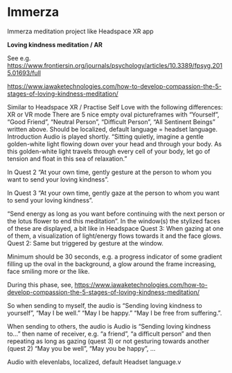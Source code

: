 # Immerza
 Immerza meditation project like Headspace XR app

<b>Loving kindness meditation / AR</b>

See e.g. https://www.frontiersin.org/journals/psychology/articles/10.3389/fpsyg.2015.01693/full 

https://www.iawaketechnologies.com/how-to-develop-compassion-the-5-stages-of-loving-kindness-meditation/ 

Similar to Headspace XR / Practise Self Love with the following differences:
XR or VR mode
There are 5 nice empty oval pictureframes with “Yourself”, “Good Friend”, “Neutral Person”, “Difficult Person”, “All Sentinent Beings” written above. Should be localized, default language = headset language.  
Introduction Audio is played shortly. “Sitting quietly, imagine a gentle golden-white light flowing down over your head and through your body. As this golden-white light travels through every cell of your body, let go of tension and float in this sea of relaxation.” 

In Quest 2 “At your own time, gently gesture at the person to whom you want to send your loving kindness”.  

In Quest 3 “At your own time, gently gaze at the person to whom you want to send your loving kindness”.
  
“Send energy as long as you want before continuing with the next person or the lotus flower to end this meditation”. 
In the window(s) the stylized faces of these are displayed, a bit like in Headspace
Quest 3: When gazing at one of them, a visualization of light/energy flows towards it and the face glows. Quest 2: Same but triggered by gesture at the window. 

Minimum should be 30 seconds, e.g. a progress indicator of some gradient filling up the oval in the background, a glow around the frame increasing, face smiling more or the like. 

During this phase, see, https://www.iawaketechnologies.com/how-to-develop-compassion-the-5-stages-of-loving-kindness-meditation/ 

So when sending to myself, the audio is “Sending loving kindness to yourself”,  “May I be well.” “May I be happy.” “May I be free from suffering.”. 

When sending to others, the audio is Audio is “Sending loving kindness to…” then name of receiver, e.g. “a friend”, “a difficult person” and then repeating as long as gazing (quest 3) or not gesturing towards another (quest 2) “May you be well”, “May you be happy”, …

Audio with elevenlabs, localized, default Headset language.v
